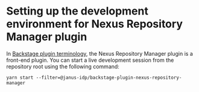 # Setting up the development environment for Nexus Repository Manager plugin

In [Backstage plugin terminology](https://backstage.io/docs/local-dev/cli-build-system#package-roles), the Nexus Repository Manager plugin is a front-end plugin. You can start a live development session from the repository root using the following command:

```console
yarn start --filter=@janus-idp/backstage-plugin-nexus-repository-manager
```
